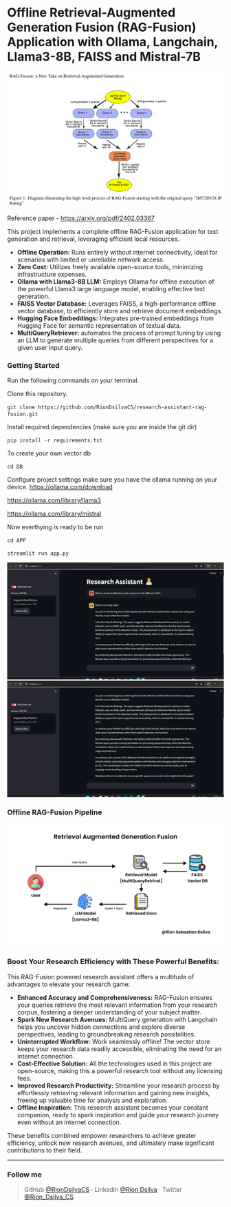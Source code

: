 # Offline Retrieval-Augmented Generation Fusion (RAG-Fusion) Application with Ollama, Langchain, Llama3-8B, FAISS and Mistral-7B

![rag-fusion_diagram](./img/RAG-Fusion_Diagram.png)

Reference paper - https://arxiv.org/pdf/2402.03367

This project implements a complete offline RAG-Fusion application for text generation and retrieval, leveraging efficient local resources.

- **Offline Operation:** Runs entirely without internet connectivity, ideal for scenarios with limited or unreliable network access.
- **Zero Cost:** Utilizes freely available open-source tools, minimizing infrastructure expenses.
- **Ollama with Llama3-8B LLM:** Employs Ollama for offline execution of the powerful Llama3 large language model, enabling effective text generation.
- **FAISS Vector Database:** Leverages FAISS, a high-performance offline vector database, to efficiently store and retrieve document embeddings.
- **Hugging Face Embeddings:** Integrates pre-trained embeddings from Hugging Face for semantic representation of textual data.
- **MultiQueryRetriever:** automates the process of prompt tuning by using an LLM to generate multiple queries from different perspectives for a given user input query.


### Getting Started

Run the following commands on your terminal.

Clone this repository.
```
git clone https://github.com/RionDsilvaCS/research-assistant-rag-fusion.git
```

Install required dependencies (make sure you are inside the git dir)
```
pip install -r requirements.txt
```

To create your own vector db
```
cd DB
```

Configure project settings make sure you have the ollama running on your device.
https://ollama.com/download

https://ollama.com/library/llama3

https://ollama.com/library/mistral


Now everthying is ready to be run
```
cd APP
```

```
streamlit run app.py
```


![response img1](./img/response_11.png)
![response img1](./img/response_12.png)


### Offline RAG-Fusion Pipeline

![flow](./img/flow.jpg)


### Boost Your Research Efficiency with These Powerful Benefits:

This RAG-Fusion powered research assistant offers a multitude of advantages to elevate your research game:

* **Enhanced Accuracy and Comprehensiveness:** RAG-Fusion ensures your queries retrieve the most relevant information from your research corpus, fostering a deeper understanding of your subject matter.
* **Spark New Research Avenues:** MultiQuery generation with Langchain helps you uncover hidden connections and explore diverse perspectives, leading to groundbreaking research possibilities.
* **Uninterrupted Workflow:**  Work seamlessly offline!  The vector store keeps your research data readily accessible, eliminating the need for an internet connection.
* **Cost-Effective Solution:** All the technologies used in this project are open-source, making this a powerful research tool without any licensing fees.
* **Improved Research Productivity:** Streamline your research process by effortlessly retrieving relevant information and gaining new insights, freeing up valuable time for analysis and exploration.
* **Offline Inspiration:**  This research assistant becomes your constant companion, ready to spark inspiration and guide your research journey even without an internet connection.

These benefits combined empower researchers to achieve greater efficiency, unlock new research avenues, and ultimately make significant contributions to their field.


----
### Follow me

>GitHub [@RionDsilvaCS](https://github.com/RionDsilvaCS)  ·  Linkedin [@Rion Dsilva](https://www.linkedin.com/in/rion-dsilva-043464229/)   ·  Twitter [@Rion_Dsilva_CS](https://twitter.com/rion_dsilva_cs)

